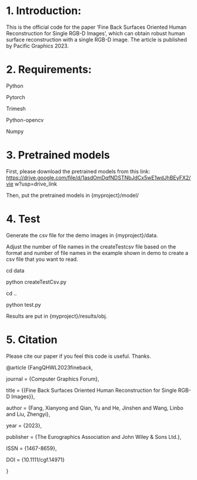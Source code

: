 # 1. Introduction: 
This is the official code for the paper ‘Fine Back Surfaces Oriented Human Reconstruction 
for Single RGB-D Images’, which can obtain robust human surface reconstruction 
with a single RGB-D image. The article is published by Pacific Graphics 2023.

 
# 2. Requirements: 

Python 

Pytorch 

Trimesh 

Python-opencv 

Numpy 
 

# 3. Pretrained models 

First, please download the pretrained models from this link: 
https://drive.google.com/file/d/1asdOmDqfNDSTNbJdCx5wE1wdJhBEyFX2/vie
w?usp=drive_link 

Then, put the pretrained models in {myproject}/model/ 

# 4. Test 

Generate the csv file for the demo images in {myproject}/data. 
 
Adjust the number of file names in the createTestcsv file based on the format and 
number of file names in the example shown in demo to create a csv file that you want 
to read. 
 
cd data 

python createTestCsv.py 

cd .. 
 
python test.py 
 
Results are put in {myproject}/results/obj. 

# 5. Citation 

Please cite our paper if you feel this code is useful. Thanks. 

@article {FangQHWL2023fineback,

journal = {Computer Graphics Forum},

title = {{Fine Back Surfaces Oriented Human Reconstruction for Single RGB-D Images}},

author = {Fang, Xianyong and Qian, Yu and He, Jinshen and Wang, Linbo and Liu, Zhengyi},

year = {2023},

publisher = {The Eurographics Association and John Wiley & Sons Ltd.},

ISSN = {1467-8659},

DOI = {10.1111/cgf.14971}

}
